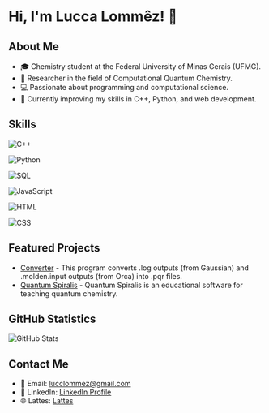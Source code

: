 # Hi, I'm Lucca Lommêz! 👋

## About Me
- 🎓 Chemistry student at the Federal University of Minas Gerais (UFMG).
- 🔬 Researcher in the field of Computational Quantum Chemistry.
- 💻 Passionate about programming and computational science.
- 🌱 Currently improving my skills in C++, Python, and web development.

## Skills
![C++](https://img.shields.io/badge/-C++-00599C?style=flat&logo=c%2B%2B&logoColor=white)

![Python](https://img.shields.io/badge/-Python-3776AB?style=flat&logo=python&logoColor=white)

![SQL](https://img.shields.io/badge/-SQL-4479A1?style=flat&logo=postgresql&logoColor=white)

![JavaScript](https://img.shields.io/badge/-JavaScript-F7DF1E?style=flat&logo=javascript&logoColor=black)

![HTML](https://img.shields.io/badge/-HTML-E34F26?style=flat&logo=html5&logoColor=white)

![CSS](https://img.shields.io/badge/-CSS-1572B6?style=flat&logo=css3&logoColor=white)

## Featured Projects
- [Converter](https://github.com/LLommez/converter) - This program converts .log outputs (from Gaussian) and .molden.input outputs (from Orca) into .pqr files.
- [Quantum Spiralis](https://github.com/LLommez/Quantum_Spiralis) - Quantum Spiralis is an educational software for teaching quantum chemistry.

## GitHub Statistics
![GitHub Stats](https://github-readme-stats.vercel.app/api?username=LLommez&show_icons=true&theme=radical)

## Contact Me
- 📧 Email: lucclommez@gmail.com
- 🔗 LinkedIn: [LinkedIn Profile](https://www.linkedin.com/in/lucca-lommez)
- 🌐 Lattes: [Lattes](http://lattes.cnpq.br/7953997672552901)
